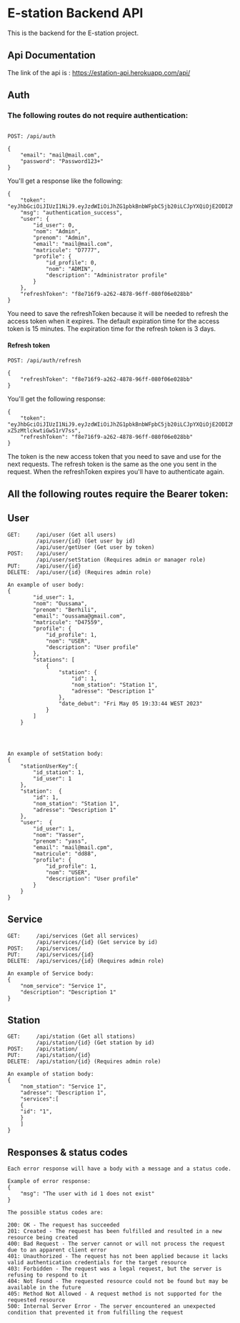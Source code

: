 # E-station Backend API
This is the backend for the E-station project.

## Api Documentation
The link of the api is : https://estation-api.herokuapp.com/api/

## Auth
### The following routes do not require authentication:
```

POST: /api/auth

{
    "email": "mail@mail.com",
    "password": "Password123+"
}
```
You'll get a response like the following:
```
{
    "token": "eyJhbGciOiJIUzI1NiJ9.eyJzdWIiOiJhZG1pbkBnbWFpbC5jb20iLCJpYXQiOjE2ODI2MTc5NzYsImV4cCI6MTY4MjYxODg3Nn0.zSiqzNKo1EfpVZtNoVWElj34iQ0eZ_E6Wy1wnPGnPPg",
    "msg": "authentication_success",
    "user": {
        "id_user": 0,
        "nom": "Admin",
        "prenom": "Admin",
        "email": "mail@mail.com",
        "matricule": "D7777",
        "profile": {
            "id_profile": 0,
            "nom": "ADMIN",
            "description": "Administrator profile"
        }
    },
    "refreshToken": "f8e716f9-a262-4878-96ff-080f06e028bb"
}
```
You need to save the refreshToken because it will be needed to refresh the access token when it expires.
The default expiration time for the access token is 15 minutes. 
The expiration time for the refresh token is 3 days.

#### Refresh token
```
POST: /api/auth/refresh

{
    "refreshToken": "f8e716f9-a262-4878-96ff-080f06e028bb"
}
```
You'll get the following response:
```
{
    "token": "eyJhbGciOiJIUzI1NiJ9.eyJzdWIiOiJhZG1pbkBnbWFpbC5jb20iLCJpYXQiOjE2ODI2MTkwODEsImV4cCI6MTY4MjYxOTk4MX0.OGy_-3s1eVzjVxnbYrvoF-xZ5zMtlckwtiGwS1rV7ss",
    "refreshToken": "f8e716f9-a262-4878-96ff-080f06e028bb"
}
```
The token is the new access token that you need to save and use for the next requests.
The refresh token is the same as the one you sent in the request.
When the refreshToken expires you'll have to authenticate again.


## All the following routes require the Bearer token:
## User
```
GET:     /api/user (Get all users)
         /api/user/{id} (Get user by id)
         /api/user/getUser (Get user by token)
POST:    /api/user/
         /api/user/setStation (Requires admin or manager role)  
PUT:     /api/user/{id} 
DELETE:  /api/user/{id} (Requires admin role)

An example of user body:
{
        "id_user": 1,
        "nom": "Oussama",
        "prenom": "Berhili",
        "email": "oussama@gmail.com",
        "matricule": "D47559",
        "profile": {
            "id_profile": 1,
            "nom": "USER",
            "description": "User profile"
        },
        "stations": [
            {
                "station": {
                    "id": 1,
                    "nom_station": "Station 1",
                    "adresse": "Description 1"
                },
                "date_debut": "Fri May 05 19:33:44 WEST 2023"
            }
        ]
    }
    
    
    
    
An example of setStation body:
{
    "stationUserKey":{
        "id_station": 1,
        "id_user": 1    
    },
    "station":  {
        "id": 1,
        "nom_station": "Station 1",
        "adresse": "Description 1"
    },
    "user":  {
        "id_user": 1,
        "nom": "Yasser",
        "prenom": "yass",
        "email": "mail@mail.cpm",
        "matricule": "dd88",
        "profile": {
            "id_profile": 1,
            "nom": "USER",
            "description": "User profile"
        }
    }
}
```
## Service
```
GET:     /api/services (Get all services)
         /api/services/{id} (Get service by id)
POST:    /api/services/
PUT:     /api/services/{id}
DELETE:  /api/services/{id} (Requires admin role)

An example of Service body:
{
    "nom_service": "Service 1",
    "description": "Description 1"
}

```
## Station
```
GET:     /api/station (Get all stations)
         /api/station/{id} (Get station by id)
POST:    /api/station/
PUT:     /api/station/{id}
DELETE:  /api/station/{id} (Requires admin role)

An example of station body:
{
    "nom_station": "Service 1",
    "adresse": "Description 1",
    "services":[
    {
    "id": "1",
    }
    ]
}

```


## Responses & status codes
```
Each error response will have a body with a message and a status code.

Example of error response:
{
    "msg": "The user with id 1 does not exist"
}

The possible status codes are:

200: OK - The request has succeeded
201: Created - The request has been fulfilled and resulted in a new resource being created
400: Bad Request - The server cannot or will not process the request due to an apparent client error
401: Unauthorized - The request has not been applied because it lacks valid authentication credentials for the target resource
403: Forbidden - The request was a legal request, but the server is refusing to respond to it
404: Not Found - The requested resource could not be found but may be available in the future
405: Method Not Allowed - A request method is not supported for the requested resource
500: Internal Server Error - The server encountered an unexpected condition that prevented it from fulfilling the request

```